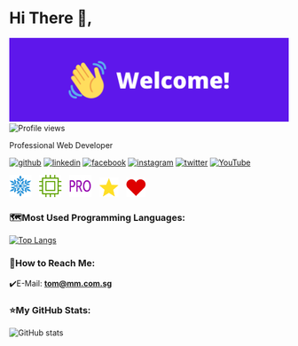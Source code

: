 # Hi There 👋,
![](https://github.com/tom-koh/tom-koh/blob/main/welcome1.png?raw=true)
![Profile views](https://gpvc.arturio.dev/tom-koh)  

Professional Web Developer

[<img src='https://cdn.jsdelivr.net/npm/simple-icons@3.0.1/icons/github.svg' alt='github' height='40'>](https://github.com/tom-koh)  [<img src='https://cdn.jsdelivr.net/npm/simple-icons@3.0.1/icons/linkedin.svg' alt='linkedin' height='40'>](https://www.linkedin.com/in/#/)  [<img src='https://cdn.jsdelivr.net/npm/simple-icons@3.0.1/icons/facebook.svg' alt='facebook' height='40'>](https://www.facebook.com/#)  [<img src='https://cdn.jsdelivr.net/npm/simple-icons@3.0.1/icons/instagram.svg' alt='instagram' height='40'>](https://www.instagram.com/#/)  [<img src='https://cdn.jsdelivr.net/npm/simple-icons@3.0.1/icons/twitter.svg' alt='twitter' height='40'>](https://twitter.com/#)  [<img src='https://cdn.jsdelivr.net/npm/simple-icons@3.0.1/icons/youtube.svg' alt='YouTube' height='40'>](https://www.youtube.com/channel/#)  

<a href='https://archiveprogram.github.com/'><img src='https://raw.githubusercontent.com/acervenky/animated-github-badges/master/assets/acbadge.gif' width='40' height='40'></a> <a href='https://docs.github.com/en/developers'><img src='https://raw.githubusercontent.com/acervenky/animated-github-badges/master/assets/devbadge.gif' width='40' height='40'></a> <a href='https://github.com/pricing'><img src='https://raw.githubusercontent.com/acervenky/animated-github-badges/master/assets/pro.gif' width='40' height='40'></a> <a href='https://stars.github.com/'><img src='https://raw.githubusercontent.com/acervenky/animated-github-badges/master/assets/starbadge.gif' width='35' height='35'></a> <a href='https://docs.github.com/en/github/supporting-the-open-source-community-with-github-sponsors'><img src='https://raw.githubusercontent.com/acervenky/animated-github-badges/master/assets/sponsorbadge.gif' width='35' height='35'></a> 


### 🗺Most Used Programming Languages:<br>
[![Top Langs](https://github-readme-stats.vercel.app/api/top-langs/?username=tom-koh)](https://github.com/anuraghazra/github-readme-stats)

### 💬How to Reach Me:<br>
✔️E-Mail: **tom@mm.com.sg**


### ⭐My GitHub Stats:<br>
![GitHub stats](https://github-readme-stats.vercel.app/api?username=tom-koh&show_icons=true&count_private=true)  

   


